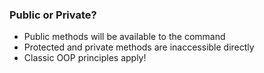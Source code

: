### Public or Private?

* <!-- .element: class="fragment" --> Public methods will be available to the command
* <!-- .element: class="fragment" --> Protected and private methods are inaccessible directly
* <!-- .element: class="fragment" --> Classic OOP principles apply!
